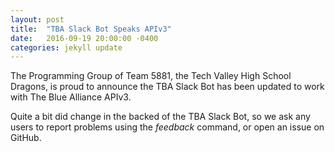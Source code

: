 ```yaml
---
layout: post
title:  "TBA Slack Bot Speaks APIv3"
date:   2016-09-19 20:00:00 -0400
categories: jekyll update
---
```

The Programming Group of Team 5881, the Tech Valley High School Dragons, is proud to announce the TBA Slack Bot
 has been updated to work with The Blue Alliance APIv3.

Quite a bit did change in the backed of the TBA Slack Bot, so we ask any users to report problems using the *_feedback_*
 command, or open an issue on GitHub.